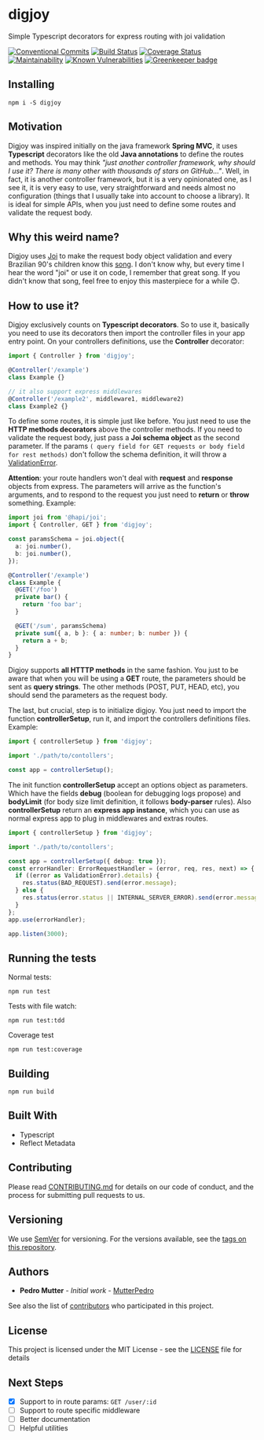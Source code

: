 # digjoy

Simple Typescript decorators for express routing with joi validation

[![Conventional Commits](https://img.shields.io/badge/Conventional%20Commits-1.0.0-yellow.svg)](https://conventionalcommits.org)
[![Build Status](https://travis-ci.org/MutterPedro/digjoy.svg?branch=master)](https://travis-ci.org/MutterPedro/digjoy)
[![Coverage Status](https://coveralls.io/repos/github/MutterPedro/digjoy/badge.svg?branch=master)](https://coveralls.io/github/MutterPedro/digjoy?branch=master)
[![Maintainability](https://api.codeclimate.com/v1/badges/a38ac8458647c365a2c3/maintainability)](https://codeclimate.com/github/MutterPedro/digjoy/maintainability)
[![Known Vulnerabilities](https://snyk.io/test/github/MutterPedro/digjoy/badge.svg?targetFile=package.json)](https://snyk.io/test/github/MutterPedro/digjoy?targetFile=package.json)
[![Greenkeeper badge](https://badges.greenkeeper.io/MutterPedro/digjoy.svg)](https://greenkeeper.io/)

## Installing

```shell script
npm i -S digjoy
```

## Motivation

Digjoy was inspired initially on the java framework **Spring MVC**, it uses **Typescript** decorators like the old **Java annotations** to define the routes and methods. You may think _"just another controller framework, why should I use it? There is many other with thousands of stars on GitHub..."_. Well, in fact, it is another controller framework, but it is a very opinionated one, as I see it, it is very easy to use, very straightforward and needs almost no configuration (things that I usually take into account to choose a library). It is ideal for simple APIs, when you just need to define some routes and validate the request body.

## Why this weird name?

Digjoy uses [Joi](https://hapi.dev/family/joi/?v=16.1.7) to make the request body object validation and every Brazilian 90's children know this [song](https://www.youtube.com/watch?v=9RcN6uMnWkc). I don't know why, but every time I hear the word "joi" or use it on code, I remember that great song. If you didn't know that song, feel free to enjoy this masterpiece for a while 😊.

## How to use it?

Digjoy exclusively counts on **Typescript decorators**. So to use it, basically you need to use its decorators then import the controller files in your app entry point. On your controllers definitions, use the **Controller** decorator:

```typescript
import { Controller } from 'digjoy';

@Controller('/example')
class Example {}

// it also support express middlewares
@Controller('/example2', middleware1, middleware2)
class Example2 {}
```

To define some routes, it is simple just like before. You just need to use the **HTTP methods decorators** above the controller methods. If you need to validate the request body, just pass a **Joi schema object** as the second parameter. If the params `( query field for GET requests or body field for rest methods)` don't follow the schema definition, it will throw a [ValidationError](https://hapi.dev/family/joi/?v=16.1.7#validationerror).

**Attention**: your route handlers won't deal with **request** and **response** objects from express. The parameters will arrive as the function's arguments, and to respond to the request you just need to **return** or **throw** something. Example:

```typescript
import joi from '@hapi/joi';
import { Controller, GET } from 'digjoy';

const paramsSchema = joi.object({
  a: joi.number(),
  b: joi.number(),
});

@Controller('/example')
class Example {
  @GET('/foo')
  private bar() {
    return 'foo bar';
  }

  @GET('/sum', paramsSchema)
  private sum({ a, b }: { a: number; b: number }) {
    return a + b;
  }
}
```

Digjoy supports **all HTTTP methods** in the same fashion. You just to be aware that when you will be using a **GET** route, the parameters should be sent as **query strings**. The other methods (POST, PUT, HEAD, etc), you should send the parameters as the request body.

The last, but crucial, step is to initialize digjoy. You just need to import the function **controllerSetup**, run it, and import the controllers definitions files. Example:

```typescript
import { controllerSetup } from 'digjoy';

import './path/to/contollers';

const app = controllerSetup();
```

The init function **controllerSetup** accept an options object as parameters. Which have the fields **debug** (boolean for debugging logs propose) and **bodyLimit** (for body size limit definition, it follows **body-parser** rules). Also **controllerSetup** return an **express app instance**, which you can use as normal express app to plug in middlewares and extras routes.

```typescript
import { controllerSetup } from 'digjoy';

import './path/to/contollers';

const app = controllerSetup({ debug: true });
const errorHandler: ErrorRequestHandler = (error, req, res, next) => {
  if ((error as ValidationError).details) {
    res.status(BAD_REQUEST).send(error.message);
  } else {
    res.status(error.status || INTERNAL_SERVER_ERROR).send(error.message);
  }
};
app.use(errorHandler);

app.listen(3000);
```

## Running the tests

Normal tests:

```shell script
npm run test
```

Tests with file watch:

```shell script
npm run test:tdd
```

Coverage test

```shell script
npm run test:coverage
```

## Building

```shell script
npm run build
```

## Built With

- Typescript
- Reflect Metadata

## Contributing

Please read [CONTRIBUTING.md](CONTRIBUTING.md) for details on our code of conduct, and the process for submitting pull requests to us.

## Versioning

We use [SemVer](http://semver.org/) for versioning. For the versions available, see the [tags on this repository](https://github.com/MutterPedro/digjoy/tags).

## Authors

- **Pedro Mutter** - _Initial work_ - [MutterPedro](https://github.com/MutterPedro)

See also the list of [contributors](https://github.com/mutterpedro/digjoy/contributors) who participated in this project.

## License

This project is licensed under the MIT License - see the [LICENSE](LICENSE) file for details

## Next Steps

- [x] Support to in route params: `GET /user/:id`
- [ ] Support to route specific middleware
- [ ] Better documentation
- [ ] Helpful utilities
